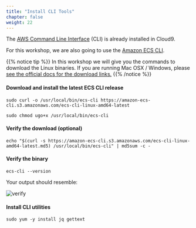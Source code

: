 ```yaml
---
title: "Install CLI Tools"
chapter: false
weight: 22
---
```


The [AWS Command Line Interface](https://aws.amazon.com/cli/) (CLI) is already installed in Cloud9.

For this workshop, we are also going to use the [Amazon ECS CLI](https://docs.aws.amazon.com/AmazonECS/latest/developerguide/ECS_CLI_installation.html).

{{% notice tip %}}
In this workshop we will give you the commands to download the Linux
binaries. If you are running Mac OSX / Windows, please [see the official docs
for the download links.](https://docs.aws.amazon.com/AmazonECS/latest/developerguide/ECS_CLI_installation.html)
{{% /notice %}}

#### Download and install the latest ECS CLI release
```
sudo curl -o /usr/local/bin/ecs-cli https://amazon-ecs-cli.s3.amazonaws.com/ecs-cli-linux-amd64-latest

sudo chmod ugo+x /usr/local/bin/ecs-cli
```

#### Verify the download (optional)
```
echo "$(curl -s https://amazon-ecs-cli.s3.amazonaws.com/ecs-cli-linux-amd64-latest.md5) /usr/local/bin/ecs-cli" | md5sum -c -
```

#### Verify the binary
```
ecs-cli --version
```

Your output should resemble:

![verify](/images/prerequisites/ecs_cli_verify.png)

#### Install CLI utilities
```
sudo yum -y install jq gettext
```

